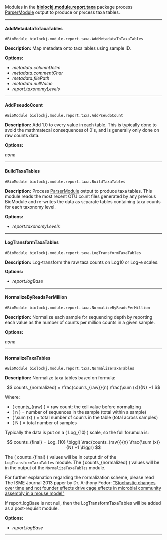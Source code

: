 Modules in the **[biolockj.module.report.taxa](https://msioda.github.io/BioLockJ/docs/biolockj/module/report/package-summary.html)** package process [ParserModule](https://msioda.github.io/BioLockJ/docs/biolockj/module/implicit/parser/ParserModule.html) output to produce or process taxa tables.

---

#### AddMetadataToTaxaTables
`#BioModule biolockj.module.report.taxa.AddMetadataToTaxaTables`

**Description:**  Map metadata onto taxa tables using sample ID.

**Options:**

   - *metadata.columnDelim* 
   - *metadata.commentChar*
   - *metadata.filePath*
   - *metadata.nullValue*
   - *report.taxonomyLevels*

---

#### AddPseudoCount
`#BioModule biolockj.module.report.taxa.AddPseudoCount`

**Description:**  Add 1.0 to every value in each table.  This is typically done to avoid the mathmatecal consequences of 0's, and is generally only done on raw counts data.

**Options:**

*none*

---

#### BuildTaxaTables
`#BioModule biolockj.module.report.taxa.BuildTaxaTables`

**Description:**  Process [ParserModule](https://msioda.github.io/BioLockJ/docs/biolockj/module/implicit/parser/ParserModule.html) output to produce taxa tables.  This module reads the most recent OTU count files generated by any previous BioModule and re-writes the data as separate tables containing taxa counts for each taxonomy level.

**Options:**

  - *report.taxonomyLevels*

---

#### LogTransformTaxaTables
`#BioModule biolockj.module.report.taxa.LogTransformTaxaTables`

**Description:**  Log-transform the raw taxa counts on Log10 or Log-e scales.

**Options:**

   - *report.logBase* 

---

#### NormalizeByReadsPerMillion
`#BioModule biolockj.module.report.taxa.NormalizeByReadsPerMillion`

**Description:**  Normalize each sample for sequencing depth by reporting each value as the number of counts per million counts in a given sample.

**Options:**

*none*

---

#### NormalizeTaxaTables
`#BioModule biolockj.module.report.taxa.NormalizeTaxaTables`

**Description:**  Normalize taxa tables based on formula:

$$ counts_{normalized} = \frac{counts_{raw}}{n} \frac{\sum (x)}{N} +1 $$

Where:                             			

* \( counts_{raw} \) = raw count; the cell value before normalizing 
* \( n \) = number of sequences in the sample (total within a sample)
* \( \sum (x) \) = total number of counts in the table (total across samples)
* \( N \) = total number of samples



Typically the data is put on a \( Log_{10} \) scale, so the full forumula is:

$$ counts_{final} = Log_{10} \biggl( \frac{counts_{raw}}{n} \frac{\sum (x)}{N} +1 \biggr) $$

The \( counts_{final} \) values will be in output dir of the `LogTransformTaxaTables` module.  The \( counts_{normalized} \) values will be in the output of the `NormalizeTaxaTables` module.


For further explanation regarding the normalization scheme, please read The ISME Journal 2013 paper by Dr. Anthony Fodor: ["Stochastic changes over time and not founder effects drive cage effects in microbial community assembly in a mouse model"](https://www.ncbi.nlm.nih.gov/pmc/articles/PMC3806260/)

If report.logBase is not null, then the LogTransformTaxaTables will be added as a post-requisit module.

**Options:**

   - *report.logBase* 

---

